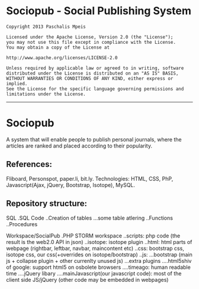 Sociopub - Social Publishing System
========


	
	Copyright 2013 Paschalis Mpeis
	
	Licensed under the Apache License, Version 2.0 (the "License");
	you may not use this file except in compliance with the License.
	You may obtain a copy of the License at
	
	http://www.apache.org/licenses/LICENSE-2.0
	
	Unless required by applicable law or agreed to in writing, software
	distributed under the License is distributed on an "AS IS" BASIS,
	WITHOUT WARRANTIES OR CONDITIONS OF ANY KIND, either express or implied.
	See the License for the specific language governing permissions and
	limitations under the License.


---


Sociopub
=======

A system that will enable people to publish personal journals, where the articles are ranked and placed according to their popularity.

References:
--------
Fliboard, Personspot, paper.li, bit.ly.
Technologies:
HTML, CSS, PhP, Javascript(Ajax, jQuery, Bootstrap, Isotope), MySQL.


Repository structure:
--------
SQL
.SQL Code
..Creation of tables
...some table atlering
..Functions
..Procedures

Workspace/SocialPub
.PHP STORM workspace
..scripts: php code (the result is the web2.0 API in json)
..isotope: isotope plugin
..html: html parts of webpage (rightbar, leftbar, navbar, maincontent etc)
..css: bootstrap css, isotope css, our css(+overrides on isotope/bootstrap)
..js:
...bootstrap (main js + collapse plugin + other currenlty unused js)
...extra plugins
....html5shiv of google: support html5 on osbolete browsers
....timeago: human readable time
....jQuery libary
....mainJavascript(our javascript code): most of the client side JS/jQuery (other code may be embedded in webpages)

